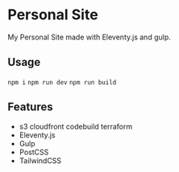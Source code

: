 # Personal Site
My Personal Site made with Eleventy.js and gulp.

## Usage
`npm i`
`npm run dev`
`npm run build`

## Features

* s3 cloudfront codebuild terraform 
* Eleventy.js
* Gulp
* PostCSS
* TailwindCSS
